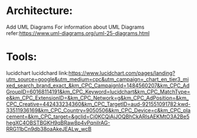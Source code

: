 # Architecture:
Add UML Diagrams
For information about UML Diagrams refer:https://www.uml-diagrams.org/uml-25-diagrams.html


# Tools:


lucidchart
lucidchard link:https://www.lucidchart.com/pages/landing?utm_source=google&utm_medium=cpc&utm_campaign=_chart_en_tier3_mixed_search_brand_exact_&km_CPC_CampaignId=1484560207&km_CPC_AdGroupID=60168114191&km_CPC_Keyword=lucidchart&km_CPC_MatchType=e&km_CPC_ExtensionID=&km_CPC_Network=g&km_CPC_AdPosition=&km_CPC_Creative=442433234360&km_CPC_TargetID=aud-921551091782:kwd-33511936169&km_CPC_Country=9050506&km_CPC_Device=c&km_CPC_placement=&km_CPC_target=&gclid=Cj0KCQiAjJOQBhCkARIsAEKMtO3A2Be5hegXC4OBSTBGKH9qBRaw8p4vPqnilrAG-RRG11bCn9db38oaAkeJEALw_wcB
